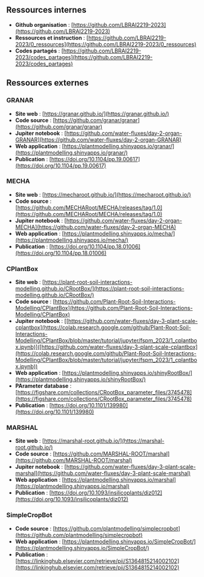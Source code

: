 

## Ressources internes

- **Github organisation** : [https://github.com/LBRAI2219-2023](https://github.com/LBRAI2219-2023)
- **Ressources et instruction** : [https://github.com/LBRAI2219-2023/0_ressources](https://github.com/LBRAI2219-2023/0_ressources)
- **Codes partagés** : [https://github.com/LBRAI2219-2023/codes_partages](https://github.com/LBRAI2219-2023/codes_partages)

## Ressources externes

### GRANAR

- **Site web** : [https://granar.github.io/](https://granar.github.io/)
- **Code source** : [https://github.com/granar/granar](https://github.com/granar/granar)
- **Jupiter notebook** : [https://github.com/water-fluxes/day-2-organ-GRANAR](https://github.com/water-fluxes/day-2-organ-GRANAR)
- **Web application** : [https://plantmodelling.shinyapps.io/granar/](https://plantmodelling.shinyapps.io/granar/)
- **Publication** : [https://doi.org/10.1104/pp.19.00617](https://doi.org/10.1104/pp.19.00617)

### MECHA

- **Site web** : [https://mecharoot.github.io/](https://mecharoot.github.io/)
- **Code source** : [https://github.com/MECHARoot/MECHA/releases/tag/1.0](https://github.com/MECHARoot/MECHA/releases/tag/1.0)
- **Jupiter notebook** : [https://github.com/water-fluxes/day-2-organ-MECHA](https://github.com/water-fluxes/day-2-organ-MECHA)
- **Web application** : [https://plantmodelling.shinyapps.io/mecha/](https://plantmodelling.shinyapps.io/mecha/)
- **Publication** : [https://doi.org/10.1104/pp.18.01006](https://doi.org/10.1104/pp.18.01006)

### CPlantBox

- **Site web** : [https://plant-root-soil-interactions-modelling.github.io/CRootBox/](https://plant-root-soil-interactions-modelling.github.io/CRootBox/)
- **Code source** : [https://github.com/Plant-Root-Soil-Interactions-Modelling/CPlantBox](https://github.com/Plant-Root-Soil-Interactions-Modelling/CPlantBox)
- **Jupiter notebook** : [[https://github.com/water-fluxes/day-3-plant-scale-cplantbox](https://colab.research.google.com/github/Plant-Root-Soil-Interactions-Modelling/CPlantBox/blob/master/tutorial/jupyter/fspm_2023/1_cplantbox.ipynb)]([https://github.com/water-fluxes/day-3-plant-scale-cplantbox](https://colab.research.google.com/github/Plant-Root-Soil-Interactions-Modelling/CPlantBox/blob/master/tutorial/jupyter/fspm_2023/1_cplantbox.ipynb))
- **Web application** : [https://plantmodelling.shinyapps.io/shinyRootBox/](https://plantmodelling.shinyapps.io/shinyRootBox/)
- **PArameter database** : [https://figshare.com/collections/CRootBox_parameter_files/3745478](https://figshare.com/collections/CRootBox_parameter_files/3745478)
- **Publication** : [https://doi.org/10.1101/139980](https://doi.org/10.1101/139980)

### MARSHAL

- **Site web** : [https://marshal-root.github.io/](https://marshal-root.github.io/)
- **Code source** : [https://github.com/MARSHAL-ROOT/marshal](https://github.com/MARSHAL-ROOT/marshal)
- **Jupiter notebook** : [https://github.com/water-fluxes/day-3-plant-scale-marshal](https://github.com/water-fluxes/day-3-plant-scale-marshal)
- **Web application** : [https://plantmodelling.shinyapps.io/marshal](https://plantmodelling.shinyapps.io/marshal)
- **Publication** : [https://doi.org/10.1093/insilicoplants/diz012](https://doi.org/10.1093/insilicoplants/diz012)

### SimpleCropBot

- **Code source** : [https://github.com/plantmodelling/simplecropbot](https://github.com/plantmodelling/simplecropbot)
- **Web application** : [https://plantmodelling.shinyapps.io/SimpleCropBot/](https://plantmodelling.shinyapps.io/SimpleCropBot/)
- **Publication** : [https://linkinghub.elsevier.com/retrieve/pii/S1364815214002102](https://linkinghub.elsevier.com/retrieve/pii/S1364815214002102)



